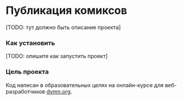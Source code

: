 # Публикация комиксов

[TODO: тут должно быть описание проекта]

### Как установить

[TODO: опишите как запустить проект]

### Цель проекта

Код написан в образовательных целях на онлайн-курсе для веб-разработчиков [dvmn.org](https://dvmn.org/).
